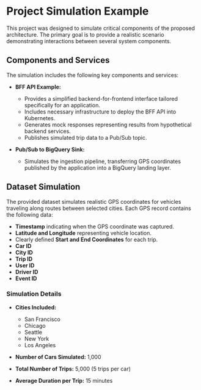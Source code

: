 
# Project Simulation Example

This project was designed to simulate critical components of the proposed architecture. The primary goal is to provide a realistic scenario demonstrating interactions between several system components.

## Components and Services

The simulation includes the following key components and services:

- **BFF API Example:** 
  - Provides a simplified backend-for-frontend interface tailored specifically for an application.
  - Includes necessary infrastructure to deploy the BFF API into Kubernetes.
  - Generates mock responses representing results from hypothetical backend services.
  - Publishes simulated trip data to a Pub/Sub topic.

- **Pub/Sub to BigQuery Sink:**
  - Simulates the ingestion pipeline, transferring GPS coordinates published by the application into a BigQuery landing layer.

## Dataset Simulation

The provided dataset simulates realistic GPS coordinates for vehicles traveling along routes between selected cities. Each GPS record contains the following data:

- **Timestamp** indicating when the GPS coordinate was captured.
- **Latitude and Longitude** representing vehicle location.
- Clearly defined **Start and End Coordinates** for each trip.
- **Car ID**
- **City ID**
- **Trip ID**
- **User ID**
- **Driver ID**
- **Event ID**

### Simulation Details

- **Cities Included:**
  - San Francisco
  - Chicago
  - Seattle
  - New York
  - Los Angeles

- **Number of Cars Simulated:** 1,000
- **Total Number of Trips:** 5,000 (5 trips per car)
- **Average Duration per Trip:** 15 minutes
